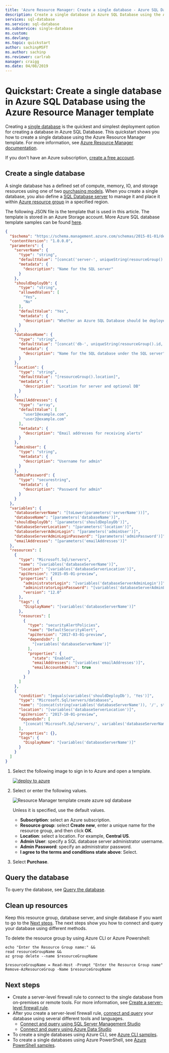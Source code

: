 ```yaml
---
title: 'Azure Resource Manager: Create a single database - Azure SQL Database | Microsoft Docs'
description: Create a single database in Azure SQL Database using the Azure Resource Manager template.
services: sql-database
ms.service: sql-database
ms.subservice: single-database
ms.custom: 
ms.devlang: 
ms.topic: quickstart
author: sachinpMSFT
ms.author: sachinp
ms.reviewer: carlrab
manager: craigg
ms.date: 04/08/2019
---
```


# Quickstart: Create a single database in Azure SQL Database using the Azure Resource Manager template

Creating a [single database](sql-database-single-database.md) is the quickest and simplest deployment option for creating a database in Azure SQL Database. This quickstart shows you how to create a single database using the Azure Resource Manager template. For more information, see [Azure Resource Manager documentation](/azure/azure-resource-manager/).

If you don't have an Azure subscription, [create a free account](https://azure.microsoft.com/free/).

## Create a single database

A single database has a defined set of compute, memory, IO, and storage resources using one of two [purchasing models](sql-database-purchase-models.md). When you create a single database, you also define a [SQL Database server](sql-database-servers.md) to manage it and place it within [Azure resource group](../azure-resource-manager/resource-group-overview.md) in a specified region.

The following JSON file is the template that is used in this article. The template is stored in an Azure Storage account. More Azure SQL database template samples can be found [here](https://azure.microsoft.com/resources/templates/?resourceType=Microsoft.Sql&pageNumber=1&sort=Popular).

```json
{
  "$schema": "https://schema.management.azure.com/schemas/2015-01-01/deploymentTemplate.json#",
  "contentVersion": "1.0.0.0",
  "parameters": {
    "serverName": {
      "type": "string",
      "defaultValue": "[concat('server-', uniqueString(resourceGroup().id, deployment().name))]",
      "metadata": {
        "description": "Name for the SQL server"
      }
    },
    "shouldDeployDb": {
      "type": "string",
      "allowedValues": [
        "Yes",
        "No"
      ],
      "defaultValue": "Yes",
      "metadata": {
        "description": "Whether an Azure SQL Database should be deployed under the server"
      }
    },
    "databaseName": {
      "type": "string",
      "defaultValue": "[concat('db-', uniqueString(resourceGroup().id, deployment().name), '-1')]",
      "metadata": {
        "description": "Name for the SQL database under the SQL server"
      }
    },
    "location": {
      "type": "string",
      "defaultValue": "[resourceGroup().location]",
      "metadata": {
        "description": "Location for server and optional DB"
      }
    },
    "emailAddresses": {
      "type": "array",
      "defaultValue": [
        "user1@example.com",
        "user2@example.com"
      ],
      "metadata": {
        "description": "Email addresses for receiving alerts"
      }
    },
    "adminUser": {
      "type": "string",
      "metadata": {
        "description": "Username for admin"
      }
    },
    "adminPassword": {
      "type": "securestring",
      "metadata": {
        "description": "Password for admin"
      }
    }
  },
  "variables": {
    "databaseServerName": "[toLower(parameters('serverName'))]",
    "databaseName": "[parameters('databaseName')]",
    "shouldDeployDb": "[parameters('shouldDeployDb')]",
    "databaseServerLocation": "[parameters('location')]",
    "databaseServerAdminLogin": "[parameters('adminUser')]",
    "databaseServerAdminLoginPassword": "[parameters('adminPassword')]",
    "emailAddresses": "[parameters('emailAddresses')]"
  },
  "resources": [
    {
      "type": "Microsoft.Sql/servers",
      "name": "[variables('databaseServerName')]",
      "location": "[variables('databaseServerLocation')]",
      "apiVersion": "2015-05-01-preview",
      "properties": {
        "administratorLogin": "[variables('databaseServerAdminLogin')]",
        "administratorLoginPassword": "[variables('databaseServerAdminLoginPassword')]",
        "version": "12.0"
      },
      "tags": {
        "DisplayName": "[variables('databaseServerName')]"
      },
      "resources": [
        {
          "type": "securityAlertPolicies",
          "name": "DefaultSecurityAlert",
          "apiVersion": "2017-03-01-preview",
          "dependsOn": [
            "[variables('databaseServerName')]"
          ],
          "properties": {
            "state": "Enabled",
            "emailAddresses": "[variables('emailAddresses')]",
            "emailAccountAdmins": true
          }
        }
      ]
    },
    {
      "condition": "[equals(variables('shouldDeployDb'), 'Yes')]",
      "type": "Microsoft.Sql/servers/databases",
      "name": "[concat(string(variables('databaseServerName')), '/', string(variables('databaseName')))]",
      "location": "[variables('databaseServerLocation')]",
      "apiVersion": "2017-10-01-preview",
      "dependsOn": [
        "[concat('Microsoft.Sql/servers/', variables('databaseServerName'))]"
      ],
      "properties": {},
      "tags": {
        "DisplayName": "[variables('databaseServerName')]"
      }
    }
  ]
}
```

1. Select the following image to sign in to Azure and open a template.

    <a href="https://portal.azure.com/#create/Microsoft.Template/uri/https%3A%2F%2Farmtutorials.blob.core.windows.net%2Fcreatesql%2Fazuredeploy.json"><img src="./media/sql-database-single-database-get-started-template/deploy-to-azure.png" alt="deploy to azure"/></a>

2. Select or enter the following values.  

    ![Resource Manager template create azure sql database](./media/sql-database-single-database-get-started-template/create-azure-sql-database-resource-manager-template.png)

    Unless it is specified, use the default values.

    * **Subscription**: select an Azure subscription.
    * **Resource group**: select **Create new**, enter a unique name for the resource group, and then click **OK**. 
    * **Location**: select a location.  For example, **Central US**.
    * **Admin User**: specify a SQL database server administrator username.
    * **Admin Password**: specify an administrator password. 
    * **I agree to the terms and conditions state above**: Select.
3. Select **Purchase**.

## Query the database

To query the database, see [Query the database](./sql-database-single-database-get-started.md#query-the-database).

## Clean up resources

Keep this resource group, database server, and single database if you want to go to the [Next steps](#next-steps). The next steps show you how to connect and query your database using different methods.

To delete the resource group by using Azure CLI or Azure Powershell:

```azurecli-interactive
echo "Enter the Resource Group name:" &&
read resourceGroupName &&
az group delete --name $resourceGroupName 
```

```azurepowershell-interactive
$resourceGroupName = Read-Host -Prompt "Enter the Resource Group name"
Remove-AzResourceGroup -Name $resourceGroupName 
```

## Next steps

- Create a server-level firewall rule to connect to the single database from on-premises or remote tools. For more information, see [Create a server-level firewall rule](sql-database-server-level-firewall-rule.md).
- After you create a server-level firewall rule, [connect and query](sql-database-connect-query.md) your database using several different tools and languages.
  - [Connect and query using SQL Server Management Studio](sql-database-connect-query-ssms.md)
  - [Connect and query using Azure Data Studio](https://docs.microsoft.com/sql/azure-data-studio/quickstart-sql-database?toc=/azure/sql-database/toc.json)
- To create a single databases using Azure CLI, see [Azure CLI samples](sql-database-cli-samples.md).
- To create a single databases using Azure PowerShell, see [Azure PowerShell samples](sql-database-powershell-samples.md).
